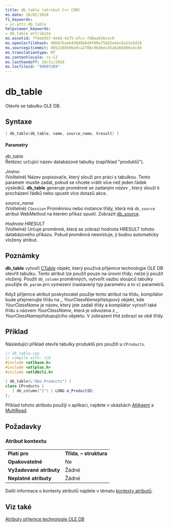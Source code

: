```yaml
---
title: db_table (atribut C++ COM)
ms.date: 10/02/2018
f1_keywords:
- vc-attr.db_table
helpviewer_keywords:
- db_table attribute
ms.assetid: ff9eb957-4e6d-4175-afcc-fd8ea916cec0
ms.openlocfilehash: d0b67bae643698b6d4f09a75dd2e4ec6a23a5d28
ms.sourcegitcommit: 6052185696adca270bc9bdbec45a626dd89cdcdd
ms.translationtype: MT
ms.contentlocale: cs-CZ
ms.lasthandoff: 10/31/2018
ms.locfileid: "50607269"
---
```

# <a name="dbtable"></a>db_table

Otevře se tabulku OLE DB.

## <a name="syntax"></a>Syntaxe

```cpp
[ db_table(db_table, name, source_name, hresult) ]
```

#### <a name="parameters"></a>Parametry

*db_table*<br/>
Řetězec určující název databázové tabulky (například "produktů").

*Jméno*<br/>
(Volitelné) Název popisovače, který slouží pro práci s tabulkou. Tento parametr musíte zadat, pokud se chcete vrátit více než jeden řádek výsledků. **db_table** generuje proměnné se zadaným *název* , který slouží k procházení řádků nebo spustit více dotazů akce.

*source_name*<br/>
(Volitelné) `CSession` Proměnnou nebo instance třídy, která má `db_source` atribut WebMethod na kterém příkaz spustí. Zobrazit [db_source](db-source.md).

*Hodnota HRESULT*<br/>
(Volitelné) Určuje proměnné, která se zobrazí hodnota HRESULT tohoto databázového příkazu. Pokud proměnná neexistuje, ji budou automaticky vloženy atribut.

## <a name="remarks"></a>Poznámky

**db_table** vytvoří [CTable](../../data/oledb/ctable-class.md) objekt, který používá příjemce technologie OLE DB otevřít tabulku. Tento atribut lze použít pouze na úrovni třídy; nelze ji použít vložený. Použít `db_column` proměnných, vytvořit vazbu sloupců tabulky použijte `db_param` pro vymezení (nastavený typ parametru a to v) parametrů.

Když příjemce atribut poskytovatel použije tento atribut na třídu, kompilátor bude přejmenujte třídu na \_ *YourClassName*přístupový objekt, kde *YourClassName* je název, který jste zadali třídy a kompilátor vytvoří také třídu s názvem *YourClassName*, která je odvozena z \_ *YourClassName*přistupujícího objektu.  V zobrazení tříd zobrazí se obě třídy.

## <a name="example"></a>Příklad

Následující příklad otevře tabulky produktů pro použití u `CProducts`.

```cpp
// db_table.cpp
// compile with: /LD
#include <atlbase.h>
#include <atlplus.h>
#include <atldbcli.h>

[ db_table(L"dbo.Products") ]
class CProducts {
   [ db_column("1") ] LONG m_ProductID;
};
```

Příklad tohoto atributu použijí v aplikaci, najdete v ukázkách [AtlAgent](https://github.com/Microsoft/VCSamples) a [MultiRead](https://github.com/Microsoft/VCSamples).

## <a name="requirements"></a>Požadavky

### <a name="attribute-context"></a>Atribut kontextu

|||
|-|-|
|**Platí pro**|**Třída**, **– struktura**|
|**Opakovatelné**|Ne|
|**Vyžadované atributy**|Žádné|
|**Neplatné atributy**|Žádné|

Další informace o kontexty atributů najdete v tématu [kontexty atributů](cpp-attributes-com-net.md#contexts).

## <a name="see-also"></a>Viz také

[Atributy příjemce technologie OLE DB](ole-db-consumer-attributes.md)
